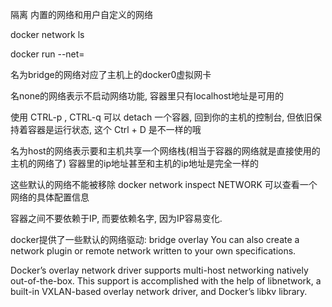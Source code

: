 隔离
内置的网络和用户自定义的网络

docker network ls

docker run --net=<NETWORK>

名为bridge的网络对应了主机上的docker0虚拟网卡

名none的网络表示不启动网络功能, 容器里只有localhost地址是可用的

使用 CTRL-p , CTRL-q 可以 detach 一个容器, 回到你的主机的控制台, 但依旧保持着容器是运行状态, 这个 Ctrl + D 是不一样的哦

名为host的网络表示要和主机共享一个网络栈(相当于容器的网络就是直接使用的主机的网络了)
容器里的ip地址甚至和主机的ip地址是完全一样的

这些默认的网络不能被移除
docker network inspect NETWORK 可以查看一个网络的具体配置信息

容器之间不要依赖于IP, 而要依赖名字, 因为IP容易变化.

docker提供了一些默认的网络驱动: bridge overlay
You can also create a network plugin or remote network written to your own specifications.

Docker’s overlay network driver supports multi-host networking natively out-of-the-box. This support is accomplished with the help of libnetwork, a built-in VXLAN-based overlay network driver, and Docker’s libkv library.

